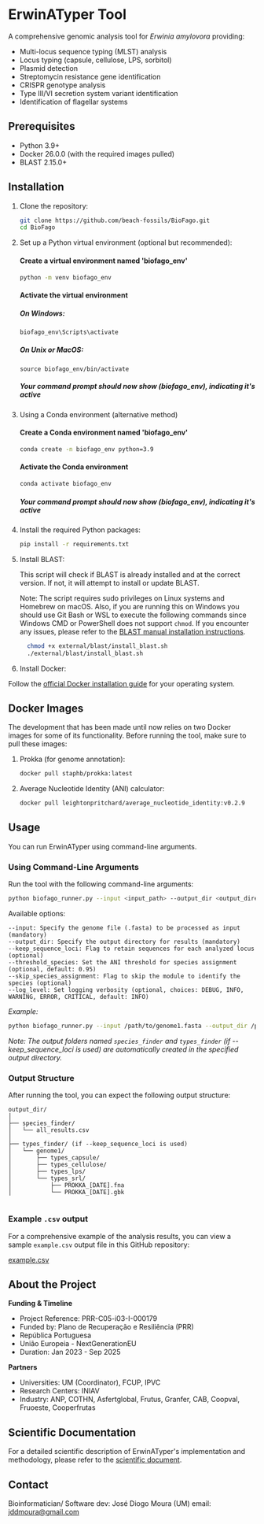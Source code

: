 # ErwinATyper Tool

A comprehensive genomic analysis tool for *Erwinia amylovora* providing:

- Multi-locus sequence typing (MLST) analysis
- Locus typing (capsule, cellulose, LPS, sorbitol)
- Plasmid detection
- Streptomycin resistance gene identification
- CRISPR genotype analysis
- Type III/VI secretion system variant identification
- Identification of flagellar systems


## Prerequisites

- Python 3.9+
- Docker 26.0.0 (with the required images pulled)
- BLAST 2.15.0+

## Installation

1. Clone the repository:
   ```bash
   git clone https://github.com/beach-fossils/BioFago.git
   cd BioFago
   ```

2. Set up a Python virtual environment (optional but recommended):

   #### Create a virtual environment named 'biofago_env'
   ```bash
   python -m venv biofago_env
   ```

   #### Activate the virtual environment
   
   ##### On Windows:
   ```bash
   biofago_env\Scripts\activate
   ```

   ##### On Unix or MacOS:
   ```
   source biofago_env/bin/activate
   ```

   ##### Your command prompt should now show (biofago_env), indicating it's active
   

3. Using a Conda environment (alternative method)


   #### Create a Conda environment named 'biofago_env'
   ```bash
   conda create -n biofago_env python=3.9
   ```

   #### Activate the Conda environment
   ```bash
   conda activate biofago_env
   ```
   
   ##### Your command prompt should now show (biofago_env), indicating it's active


   
4. Install the required Python packages:
    
    ```bash
   pip install -r requirements.txt
    ```
   
5. Install BLAST:

   
   This script will check if BLAST is already installed and at the correct version. If not, it will attempt to install or update BLAST.

   Note: The script requires sudo privileges on Linux systems and Homebrew on macOS. Also, if you are running this on Windows you should use Git Bash or WSL to execute the following commands since Windows CMD or PowerShell does not support `chmod`. If you encounter any issues, please refer to the [BLAST manual installation instructions](https://www.ncbi.nlm.nih.gov/books/NBK279671/).
   
   ```bash
     chmod +x external/blast/install_blast.sh
     ./external/blast/install_blast.sh
   ```        


6. Install Docker:

Follow the [official Docker installation guide](https://docs.docker.com/get-docker/) for your operating system.



## Docker Images

The development that has been made until now relies on two Docker images for some of its functionality. Before running the tool, make sure to pull these images:

1. Prokka (for genome annotation):
   ```bash
   docker pull staphb/prokka:latest
   ```

2. Average Nucleotide Identity (ANI) calculator:
   ```bash
   docker pull leightonpritchard/average_nucleotide_identity:v0.2.9
   ```



## Usage

You can run ErwinATyper using command-line arguments.

### Using Command-Line Arguments

Run the tool with the following command-line arguments:


```bash
python biofago_runner.py --input <input_path> --output_dir <output_directory> [options]
```


Available options:

```
--input: Specify the genome file (.fasta) to be processed as input (mandatory)
--output_dir: Specify the output directory for results (mandatory)
--keep_sequence_loci: Flag to retain sequences for each analyzed locus (optional)
--threshold_species: Set the ANI threshold for species assignment (optional, default: 0.95)
--skip_species_assignment: Flag to skip the module to identify the species (optional)
--log_level: Set logging verbosity (optional, choices: DEBUG, INFO, WARNING, ERROR, CRITICAL, default: INFO)
```


*Example:*

```bash
python biofago_runner.py --input /path/to/genome1.fasta --output_dir /path/to/output --keep_sequence_loci
```


*Note: The output folders named `species_finder` and `types_finder` (if --keep_sequence_loci is used) are automatically created in the specified output directory.*



### Output Structure
After running the tool, you can expect the following output structure:
```
output_dir/
│
├── species_finder/
│   └── all_results.csv
│
├── types_finder/ (if --keep_sequence_loci is used)
│   └── genome1/
│       ├── types_capsule/
│       ├── types_cellulose/
│       ├── types_lps/
│       └── types_srl/
│           ├── PROKKA_[DATE].fna
│           └── PROKKA_[DATE].gbk


```

### Example `.csv` output

For a comprehensive example of the analysis results, you can view a sample `example.csv` output file in this GitHub repository:


[example.csv](https://github.com/beach-fossils/BioFago/blob/main/examples/example.csv)



## About the Project

**Funding & Timeline**
- Project Reference: PRR-C05-i03-I-000179
- Funded by: Plano de Recuperação e Resiliência (PRR)
 - República Portuguesa
 - União Europeia - NextGenerationEU
- Duration: Jan 2023 - Sep 2025

**Partners**
- Universities: UM (Coordinator), FCUP, IPVC
- Research Centers: INIAV
- Industry: ANP, COTHN, Asfertglobal, Frutus, Granfer, CAB, Coopval, Fruoeste, Cooperfrutas
  

## Scientific Documentation

For a detailed scientific description of ErwinATyper's implementation and methodology, please refer to the [scientific document](https://github.com/beach-fossils/BioFago/blob/main/ErwinATyper_sci_doc.pdf).


## Contact

Bioinformatician/ Software dev: José Diogo Moura (UM)
email: jddmoura@gmail.com
